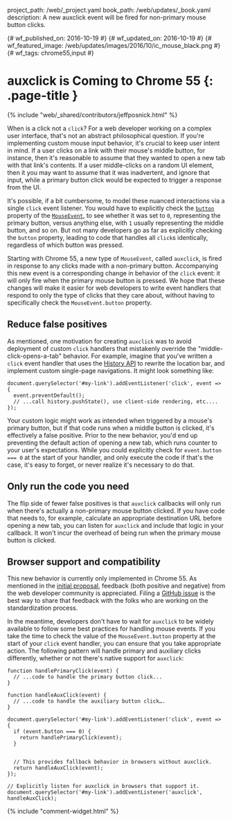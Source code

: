 project_path: /web/_project.yaml
book_path: /web/updates/_book.yaml
description: A new auxclick event will be fired for non-primary mouse button clicks.

{# wf_published_on: 2016-10-19 #}
{# wf_updated_on: 2016-10-19 #}
{# wf_featured_image: /web/updates/images/2016/10/ic_mouse_black.png #}
{# wf_tags: chrome55,input #}

# auxclick is Coming to Chrome 55 {: .page-title }

{% include "web/_shared/contributors/jeffposnick.html" %}

When is a click not a `click`? For a web developer working on a complex user
interface, that's not an abstract philosophical question. If you're implementing
custom mouse input behavior, it's crucial to keep user intent in mind. If a user
clicks on a link with their mouse's middle button, for instance, then it's
reasonable to assume that they wanted to open a new tab with that link's
contents. If a user middle-clicks on a random UI element, then it you may want
to assume that it was inadvertent, and ignore that input, while a primary button
click would be expected to trigger a response from the UI.

It's possible, if a bit cumbersome, to model these nuanced interactions via a
single `click` event listener. You would have to explicitly check the
<code>[button](https://developer.mozilla.org/en-US/docs/Web/API/MouseEvent/button)</code>
property of the
<code>[MouseEvent](https://developer.mozilla.org/en-US/docs/Web/API/MouseEvent)</code>,
to see whether it was set to <code>0</code>, representing the primary button,
versus anything else, with <code>1</code> usually representing the middle
button, and so on. But not many developers go as far as explicitly checking the
<code>button</code> property, leading to code that handles all
<code>click</code>s identically, regardless of which button was pressed.

Starting with Chrome 55, a new type of `MouseEvent`, called `auxclick`, is fired
in response to any clicks made with a non-primary button. Accompanying this new
event is a corresponding change in behavior of the `click` event: it will only
fire when the primary mouse button is pressed. We hope that these changes will
make it easier for web developers to write event handlers that respond to only
the type of clicks that they care about, without having to specifically check
the `MouseEvent.button` property.

## Reduce false positives

As mentioned, one motivation for creating `auxclick` was to avoid deployment of
custom `click` handlers that mistakenly override the "middle-click-opens-a-tab"
behavior. For example, imagine that you've written a `click` event handler that
uses the [History API](https://developer.mozilla.org/en-US/docs/Web/API/History)
to rewrite the location bar, and implement custom single-page navigations. It
might look something like:

```
document.querySelector('#my-link').addEventListener('click', event => {
  event.preventDefault();
  // ...call history.pushState(), use client-side rendering, etc....
});
```

Your custom logic might work as intended when triggered by a mouse's primary
button, but if that code runs when a middle button is clicked, it's effectively
a false positive. Prior to the new behavior, you'd end up preventing the default
action of opening a new tab, which runs counter to your user's expectations.
While you could explicitly check for `event.button === 0` at the start of your
handler, and only execute the code if that's the case, it's easy to forget, or
never realize it's necessary to do that.

## Only run the code you need

The flip side of fewer false positives is that `auxclick` callbacks will only
run when there's actually a non-primary mouse button clicked. If you have code
that needs to, for example, calculate an appropriate destination URL before
opening a new tab, you can listen for `auxclick` and include that logic in your
callback. It won't incur the overhead of being run when the primary mouse button
is clicked.

## Browser support and compatibility

This new behavior is currently only implemented in Chrome 55. As mentioned in
the [initial
proposal](https://discourse.wicg.io/t/new-event-for-non-primary-button-click/1527),
feedback (both positive and negative) from the web developer community is
appreciated. Filing a [GitHub issue](https://github.com/WICG/auxclick/issues) is
the best way to share that feedback with the folks who are working on the
standardization process.

In the meantime, developers don't have to wait for `auxclick` to be widely
available to follow some best practices for handling mouse events. If you take
the time to check the value of the `MouseEvent.button` property at the start of
your `click` event handler, you can ensure that you take appropriate action. The
following pattern will handle primary and auxiliary clicks differently, whether
or not there's native support for `auxclick`:

```
function handlePrimaryClick(event) {
  // ...code to handle the primary button click...
}

function handleAuxClick(event) {
  // ...code to handle the auxiliary button click….
}

document.querySelector('#my-link').addEventListener('click', event => {
  if (event.button === 0) {
    return handlePrimaryClick(event);
  }


  // This provides fallback behavior in browsers without auxclick.
  return handleAuxClick(event);
});

// Explicitly listen for auxclick in browsers that support it.
document.querySelector('#my-link').addEventListener('auxclick', handleAuxClick);
```

{% include "comment-widget.html" %}
